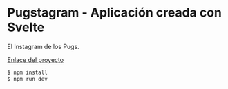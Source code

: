 # Pugstagram - Aplicación creada con Svelte

El Instagram de los Pugs.

[Enlace del proyecto](https://pugstagramedy.netlify.app/)

```sh
$ npm install
$ npm run dev
```
